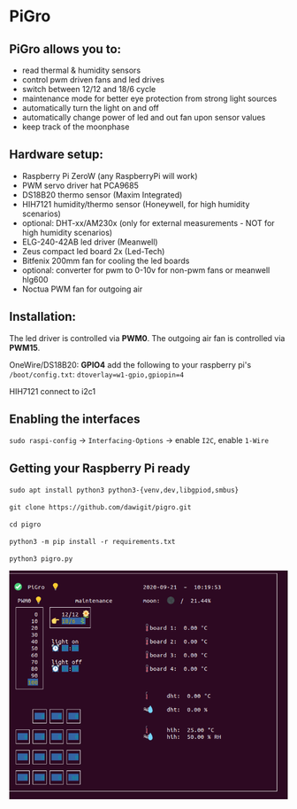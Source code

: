 # PiGro #

## PiGro allows you to: ##

- read thermal & humidity sensors
- control pwm driven fans and led drives
- switch between 12/12 and 18/6 cycle
- maintenance mode for better eye protection from strong light sources
- automatically turn the light on and off
- automatically change power of led and out fan upon sensor values
- keep track of the moonphase

## Hardware setup: ##

- Raspberry Pi ZeroW (any RaspberryPi will work)
- PWM servo driver hat PCA9685
- DS18B20 thermo sensor (Maxim Integrated)
- HIH7121 humidity/thermo sensor (Honeywell, for high humidity scenarios)
- optional: DHT-xx/AM230x (only for external measurements - NOT for high humidity scenarios)
- ELG-240-42AB led driver (Meanwell)
- Zeus compact led board 2x (Led-Tech)
- Bitfenix 200mm fan for cooling the led boards
- optional: converter for pwm to 0-10v for non-pwm fans or meanwell hlg600
- Noctua PWM fan for outgoing air


## Installation: ##

The led driver is controlled via **PWM0**.
The outgoing air fan is controlled via **PWM15**.


OneWire/DS18B20: **GPIO4**
add the following to your raspberry pi's `/boot/config.txt`:
`dtoverlay=w1-gpio,gpiopin=4`

HIH7121
connect to i2c1


## Enabling the interfaces ##
`sudo raspi-config`
-> `Interfacing-Options` -> enable `I2C`, enable `1-Wire`


## Getting your Raspberry Pi ready ##

`sudo apt install python3 python3-{venv,dev,libgpiod,smbus}`

`git clone https://github.com/dawigit/pigro.git`

`cd pigro`

`python3 -m pip install -r requirements.txt`

`python3 pigro.py`

![Screenshot](img_pigro.png)
